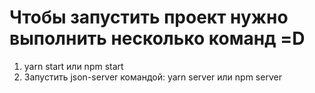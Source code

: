 # Чтобы запустить проект нужно выполнить несколько команд =D

1. yarn start или npm start
2. Запустить json-server командой: yarn server или npm server
